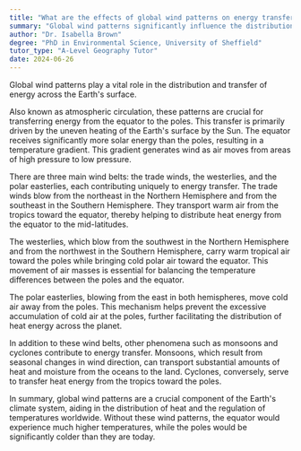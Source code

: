 ```yaml
---
title: "What are the effects of global wind patterns on energy transfer?"
summary: "Global wind patterns significantly influence the distribution and transfer of energy across the Earth's surface."
author: "Dr. Isabella Brown"
degree: "PhD in Environmental Science, University of Sheffield"
tutor_type: "A-Level Geography Tutor"
date: 2024-06-26
---
```


Global wind patterns play a vital role in the distribution and transfer of energy across the Earth's surface.

Also known as atmospheric circulation, these patterns are crucial for transferring energy from the equator to the poles. This transfer is primarily driven by the uneven heating of the Earth's surface by the Sun. The equator receives significantly more solar energy than the poles, resulting in a temperature gradient. This gradient generates wind as air moves from areas of high pressure to low pressure.

There are three main wind belts: the trade winds, the westerlies, and the polar easterlies, each contributing uniquely to energy transfer. The trade winds blow from the northeast in the Northern Hemisphere and from the southeast in the Southern Hemisphere. They transport warm air from the tropics toward the equator, thereby helping to distribute heat energy from the equator to the mid-latitudes.

The westerlies, which blow from the southwest in the Northern Hemisphere and from the northwest in the Southern Hemisphere, carry warm tropical air toward the poles while bringing cold polar air toward the equator. This movement of air masses is essential for balancing the temperature differences between the poles and the equator.

The polar easterlies, blowing from the east in both hemispheres, move cold air away from the poles. This mechanism helps prevent the excessive accumulation of cold air at the poles, further facilitating the distribution of heat energy across the planet.

In addition to these wind belts, other phenomena such as monsoons and cyclones contribute to energy transfer. Monsoons, which result from seasonal changes in wind direction, can transport substantial amounts of heat and moisture from the oceans to the land. Cyclones, conversely, serve to transfer heat energy from the tropics toward the poles.

In summary, global wind patterns are a crucial component of the Earth's climate system, aiding in the distribution of heat and the regulation of temperatures worldwide. Without these wind patterns, the equator would experience much higher temperatures, while the poles would be significantly colder than they are today.
    